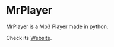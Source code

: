 # MrPlayer
MrPlayer is a Mp3 Player made in python.

Check its [Website](https://AkshatChauhan18.github.io/MrPlayer).